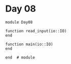 # Day 08

``` {.julia file=src/day08.jl}
module Day08

function read_input(io::IO)
end

function main(io::IO)
end

end  # module
```